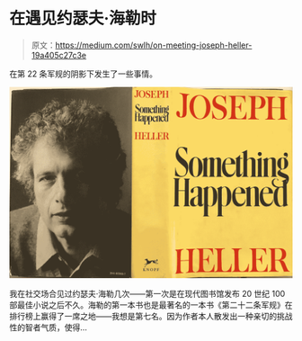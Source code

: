 # 在遇见约瑟夫·海勒时

> 原文：<https://medium.com/swlh/on-meeting-joseph-heller-19a405c27c3e>

在第 22 条军规的阴影下发生了一些事情。

![](img/ab419ff3e5d5959469bf886530e982a8.png)

我在社交场合见过约瑟夫·海勒几次——第一次是在现代图书馆发布 20 世纪 100 部最佳小说之后不久。海勒的第一本书也是最著名的一本书《第二十二条军规》在排行榜上赢得了一席之地——我想是第七名。因为作者本人散发出一种亲切的挑战性的智者气质，使得…